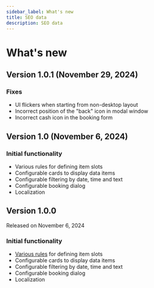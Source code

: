 ```yaml
---
sidebar_label: What's new
title: SEO data
description: SEO data
---
```


# What's new

## Version 1.0.1 (November 29, 2024)

### Fixes

- UI flickers when starting from non-desktop layout
- Incorrect position of the "back" icon in modal window
- Incorrect cash icon in the booking form

## Version 1.0 (November 6, 2024)

### Initial functionality

- Various rules for defining item slots
- Configurable cards to display data items
- Configurable filtering by date, time and text
- Configurable booking dialog
- Localization

## Version 1.0.0

Released on November 6, 2024

### Initial functionality

- [Various rules](/guides/configuration#defining-slot-rules) for defining item slots
- Configurable cards to display data items
- Configurable filtering by date, time and text
- Configurable booking dialog
- Localization